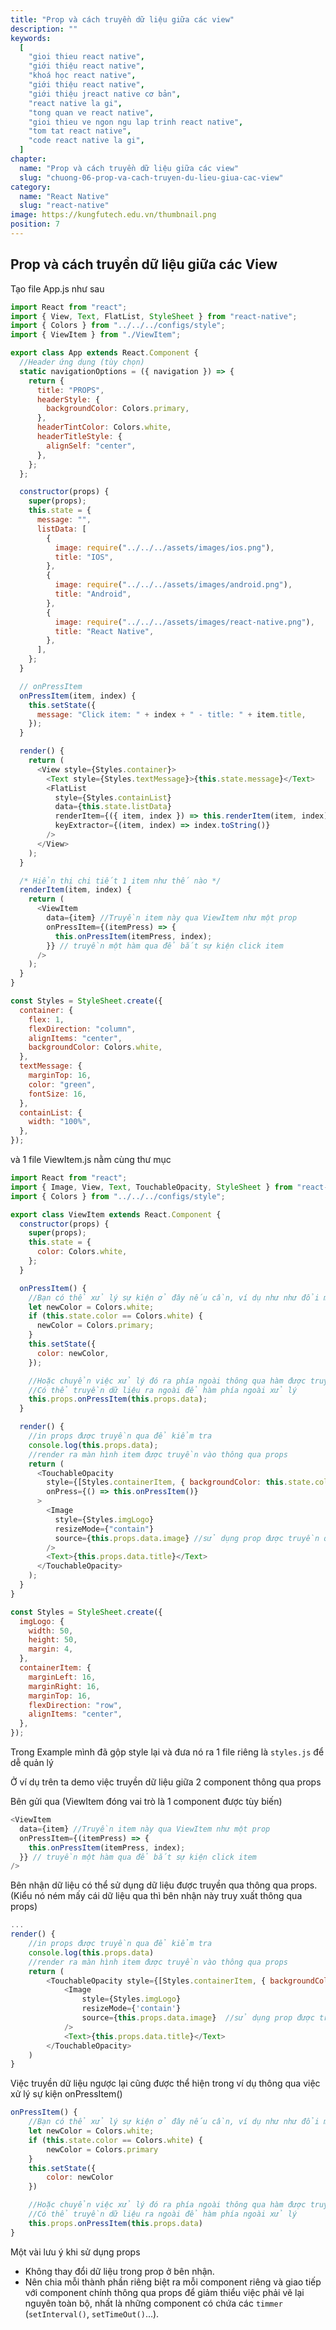 ```yaml
---
title: "Prop và cách truyền dữ liệu giữa các view"
description: ""
keywords:
  [
    "gioi thieu react native",
    "giới thiệu react native",
    "khoá học react native",
    "giới thiệu react native",
    "giới thiệu jreact native cơ bản",
    "react native la gi",
    "tong quan ve react native",
    "gioi thieu ve ngon ngu lap trinh react native",
    "tom tat react native",
    "code react native la gi",
  ]
chapter:
  name: "Prop và cách truyền dữ liệu giữa các view"
  slug: "chuong-06-prop-va-cach-truyen-du-lieu-giua-cac-view"
category:
  name: "React Native"
  slug: "react-native"
image: https://kungfutech.edu.vn/thumbnail.png
position: 7
---
```


## Prop và cách truyền dữ liệu giữa các View

Tạo file App.js như sau

```javascript
import React from "react";
import { View, Text, FlatList, StyleSheet } from "react-native";
import { Colors } from "../../../configs/style";
import { ViewItem } from "./ViewItem";

export class App extends React.Component {
  //Header ứng dụng (tùy chọn)
  static navigationOptions = ({ navigation }) => {
    return {
      title: "PROPS",
      headerStyle: {
        backgroundColor: Colors.primary,
      },
      headerTintColor: Colors.white,
      headerTitleStyle: {
        alignSelf: "center",
      },
    };
  };

  constructor(props) {
    super(props);
    this.state = {
      message: "",
      listData: [
        {
          image: require("../../../assets/images/ios.png"),
          title: "IOS",
        },
        {
          image: require("../../../assets/images/android.png"),
          title: "Android",
        },
        {
          image: require("../../../assets/images/react-native.png"),
          title: "React Native",
        },
      ],
    };
  }

  // onPressItem
  onPressItem(item, index) {
    this.setState({
      message: "Click item: " + index + " - title: " + item.title,
    });
  }

  render() {
    return (
      <View style={Styles.container}>
        <Text style={Styles.textMessage}>{this.state.message}</Text>
        <FlatList
          style={Styles.containList}
          data={this.state.listData}
          renderItem={({ item, index }) => this.renderItem(item, index)}
          keyExtractor={(item, index) => index.toString()}
        />
      </View>
    );
  }

  /* Hiển thị chi tiết 1 item như thế nào */
  renderItem(item, index) {
    return (
      <ViewItem
        data={item} //Truyền item này qua ViewItem như một prop
        onPressItem={(itemPress) => {
          this.onPressItem(itemPress, index);
        }} // truyền một hàm qua để bắt sự kiện click item
      />
    );
  }
}

const Styles = StyleSheet.create({
  container: {
    flex: 1,
    flexDirection: "column",
    alignItems: "center",
    backgroundColor: Colors.white,
  },
  textMessage: {
    marginTop: 16,
    color: "green",
    fontSize: 16,
  },
  containList: {
    width: "100%",
  },
});
```

và 1 file ViewItem.js nằm cùng thư mục

```javascript
import React from "react";
import { Image, View, Text, TouchableOpacity, StyleSheet } from "react-native";
import { Colors } from "../../../configs/style";

export class ViewItem extends React.Component {
  constructor(props) {
    super(props);
    this.state = {
      color: Colors.white,
    };
  }

  onPressItem() {
    //Bạn có thể xử lý sự kiện ở đây nếu cần, ví dụ như như đổi màu item
    let newColor = Colors.white;
    if (this.state.color == Colors.white) {
      newColor = Colors.primary;
    }
    this.setState({
      color: newColor,
    });

    //Hoặc chuyển việc xử lý đó ra phía ngoài thông qua hàm được truyền vào.
    //Có thể truyền dữ liệu ra ngoài để hàm phía ngoài xử lý
    this.props.onPressItem(this.props.data);
  }

  render() {
    //in props được truyền qua để kiểm tra
    console.log(this.props.data);
    //render ra màn hình item được truyền vào thông qua props
    return (
      <TouchableOpacity
        style={[Styles.containerItem, { backgroundColor: this.state.color }]}
        onPress={() => this.onPressItem()}
      >
        <Image
          style={Styles.imgLogo}
          resizeMode={"contain"}
          source={this.props.data.image} //sử dụng prop được truyền qua
        />
        <Text>{this.props.data.title}</Text>
      </TouchableOpacity>
    );
  }
}

const Styles = StyleSheet.create({
  imgLogo: {
    width: 50,
    height: 50,
    margin: 4,
  },
  containerItem: {
    marginLeft: 16,
    marginRight: 16,
    marginTop: 16,
    flexDirection: "row",
    alignItems: "center",
  },
});
```

Trong Example mình đã gộp style lại và đưa nó ra 1 file riêng là `styles.js` để dễ quản lý

Ở ví dụ trên ta demo việc truyền dữ liệu giữa 2 component thông qua props

Bên gửi qua (ViewItem đóng vai trò là 1 component được tùy biến)

```javascript
<ViewItem
  data={item} //Truyền item này qua ViewItem như một prop
  onPressItem={(itemPress) => {
    this.onPressItem(itemPress, index);
  }} // truyền một hàm qua để bắt sự kiện click item
/>
```

Bên nhận dữ liệu có thể sử dụng dữ liệu được truyền qua thông qua props. (Kiểu nó ném mấy cái dữ liệu qua thì bên nhận này truy xuất thông qua props)

```javascript
...
render() {
    //in props được truyền qua để kiểm tra
    console.log(this.props.data)
    //render ra màn hình item được truyền vào thông qua props
    return (
        <TouchableOpacity style={[Styles.containerItem, { backgroundColor: this.state.color }]} onPress={() => this.onPressItem()}>
            <Image
                style={Styles.imgLogo}
                resizeMode={'contain'}
                source={this.props.data.image}  //sử dụng prop được truyền qua
            />
            <Text>{this.props.data.title}</Text>
        </TouchableOpacity>
    )
}
```

Việc truyền dữ liệu ngược lại cũng được thể hiện trong ví dụ thông qua việc xử lý sự kiện onPressItem()

```javascript
onPressItem() {
    //Bạn có thể xử lý sự kiện ở đây nếu cần, ví dụ như như đổi màu item
    let newColor = Colors.white;
    if (this.state.color == Colors.white) {
        newColor = Colors.primary
    }
    this.setState({
        color: newColor
    })

    //Hoặc chuyển việc xử lý đó ra phía ngoài thông qua hàm được truyền vào.
    //Có thể truyền dữ liệu ra ngoài để hàm phía ngoài xử lý
    this.props.onPressItem(this.props.data)
}

```

Một vài lưu ý khi sử dụng props

- Không thay đổi dữ liệu trong prop ở bên nhận.
- Nên chia mỗi thành phần riêng biệt ra mỗi component riêng và giao tiếp với component chính thông qua props để giảm thiểu việc phải vẽ lại nguyên toàn bộ, nhất là những component có chứa các `timmer` (`setInterval()`, `setTimeOut()`...).
